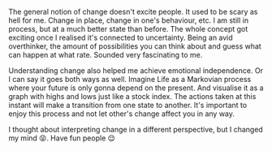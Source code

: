 The general notion of change doesn't excite people. It used to be scary as hell for me. Change in place, change in one's behaviour, etc. I am still in process, but at a much better state than before. The whole concept got exciting once I realised it's connected to uncertainty. Being an avid overthinker, the amount of possibilities you can think about and guess what can happen at what rate. Sounded very fascinating to me. 

  

Understanding change also helped me achieve emotional independence. Or I can say it goes both ways as well. Imagine Life as a Markovian process where your future is only gonna depend on the present. And visualise it as a graph with highs and lows just like a stock index. The actions taken at this instant will make a transition from one state to another. It's important to enjoy this process and not let other's change affect you in any way. 

  

I thought about interpreting change in a different perspective, but I changed my mind 😝. Have fun people 😌
